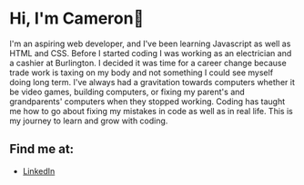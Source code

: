 # Hi, I'm Cameron👋

I'm an aspiring web developer, and I've been learning Javascript as well as HTML and CSS. Before I started coding I was working as an electrician and a cashier at Burlington. I decided it was time for a career change because trade work is taxing on my body and not something I could see myself doing long term. I've always had a gravitation towards computers whether it be video games, building computers, or fixing my parent's and grandparents' computers when they stopped working. Coding has taught me how to go about fixing my mistakes in code as well as in real life. This is my journey to learn and grow with coding.

##  Find me at:
- <a href="https://www.linkedin.com/in/cameronyakura/">LinkedIn</a>
